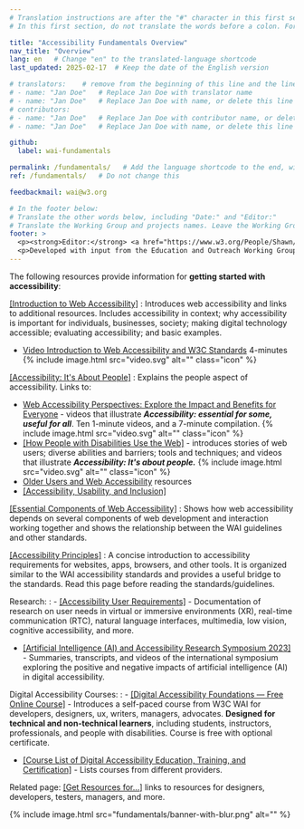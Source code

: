```yaml
---
# Translation instructions are after the "#" character in this first section. They are comments that do not show up in the web page. You do not need to translate the instructions after #.
# In this first section, do not translate the words before a colon. For example, do not translate "title:". Do translate the text after "title:".

title: "Accessibility Fundamentals Overview"
nav_title: "Overview"
lang: en   # Change "en" to the translated-language shortcode
last_updated: 2025-02-17  # Keep the date of the English version

# translators:    # remove from the beginning of this line and the lines below: "# " (the hash sign and the space)
# - name: "Jan Doe"   # Replace Jan Doe with translator name
# - name: "Jan Doe"   # Replace Jan Doe with name, or delete this line if not multiple translators
# contributors:
# - name: "Jan Doe"   # Replace Jan Doe with contributor name, or delete this line if none
# - name: "Jan Doe"   # Replace Jan Doe with name, or delete this line if not multiple contributors

github:
  label: wai-fundamentals

permalink: /fundamentals/   # Add the language shortcode to the end, with no slash at the end. For example /path/to/file/fr
ref: /fundamentals/   # Do not change this

feedbackmail: wai@w3.org

# In the footer below:
# Translate the other words below, including "Date:" and "Editor:"
# Translate the Working Group and projects names. Leave the Working Group and projects acronyms in English.
footer: >
  <p><strong>Editor:</strong> <a href="https://www.w3.org/People/Shawn/">Shawn Lawton Henry</a>.</p>
  <p>Developed with input from the Education and Outreach Working Group (<a href="https://www.w3.org/WAI/EO/">EOWG</a>).</p>
---
```


The following resources provide information for **getting started with accessibility**:

[[Introduction to Web Accessibility]](/fundamentals/accessibility-intro/)
: Introduces web accessibility and links to additional resources. Includes accessibility in context; why accessibility is important for individuals, businesses, society; making digital technology accessible; evaluating accessibility; and basic examples.
- [Video Introduction to Web Accessibility and W3C Standards](/videos/standards-and-benefits/) 4-minutes {% include image.html src="video.svg" alt="" class="icon" %}

[[Accessibility: It's About People]](/people/)
: Explains the people aspect of accessibility. Links to:
- [Web Accessibility Perspectives: Explore the Impact and Benefits for Everyone](/perspective-videos/) - videos that illustrate **_Accessibility: essential for some, useful for all_**. Ten 1-minute videos, and a 7-minute compilation. {% include image.html src="video.svg" alt="" class="icon" %}
- [[How People with Disabilities Use the Web]](/people-use-web/) - introduces stories of web users; diverse abilities and barriers; tools and techniques; and videos that illustrate **_Accessibility: It's about people._** {% include image.html src="video.svg" alt="" class="icon" %}
- [Older Users and Web Accessibility](/older-users/) resources
- [[Accessibility, Usability, and Inclusion]](/fundamentals/accessibility-usability-inclusion/)

[[Essential Components of Web Accessibility]](/fundamentals/components/)
: Shows how web accessibility depends on several components of web development and interaction working together and shows the relationship between the WAI guidelines and other standards.

[[Accessibility Principles]](/fundamentals/accessibility-principles/)
: A concise introduction to accessibility requirements for websites, apps, browsers, and other tools. It is organized similar to the WAI accessibility standards and provides a useful bridge to the standards. Read this page before reading the standards/guidelines.

Research:
: - [[Accessibility User Requirements]](/research/user-requirements/) - Documentation of research on user needs in virtual or immersive environments (XR), real-time communication (RTC), natural language interfaces, multimedia, low vision, cognitive accessibility, and more.
  - [[Artificial Intelligence (AI) and Accessibility Research Symposium 2023]](/research/ai2023/) - Summaries, transcripts, and videos of the international symposium exploring the positive and negative impacts of artificial intelligence (AI) in digital accessibility.

Digital Accessibility Courses:
: - [[Digital Accessibility Foundations &mdash; Free Online Course]](/fundamentals/foundations-course/) - Introduces a self-paced course from W3C WAI for developers, designers, ux, writers, managers, advocates. **Designed for technical and non-technical learners**, including students, instructors, professionals, and people with disabilities. Course is free with optional certificate.
  - [[Course List of Digital Accessibility Education, Training, and Certification]](/courses/list/) - Lists courses from different providers.

Related page: [[Get Resources for…]](/roles/) links to resources for designers, developers, testers, managers, and more.

{% include image.html src="fundamentals/banner-with-blur.png" alt="" %}
